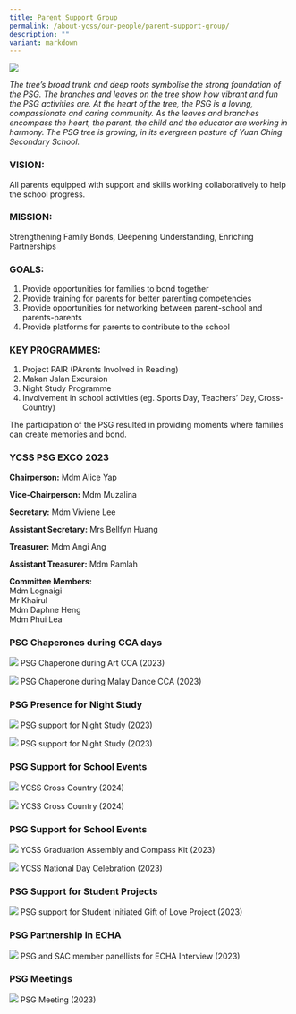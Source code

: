 ```yaml
---
title: Parent Support Group
permalink: /about-ycss/our-people/parent-support-group/
description: ""
variant: markdown
---
```

![](/images/YCSS_PGS_Banner5.jpg)

_The tree’s broad trunk and deep roots symbolise the strong foundation of the PSG. The branches and leaves on the tree show how vibrant and fun the PSG activities are. At the heart of the tree, the PSG is a loving, compassionate and caring community. As the leaves and branches encompass the heart, the parent, the child and the educator are working in harmony. The PSG tree is growing, in its evergreen pasture of Yuan Ching Secondary School._

### VISION:

All parents equipped with support and skills working collaboratively to help the school progress.

### MISSION:

Strengthening Family Bonds, Deepening Understanding, Enriching Partnerships

### GOALS:

1.  Provide opportunities for families to bond together
2.  Provide training for parents for better parenting competencies
3.  Provide opportunities for networking between parent-school and parents-parents
4.  Provide platforms for parents to contribute to the school

### KEY PROGRAMMES:

1.  Project PAIR (PArents Involved in Reading)
2.  Makan Jalan Excursion
3.  Night Study Programme
4.  Involvement in school activities (eg. Sports Day, Teachers’ Day, Cross-Country)

The participation of the PSG resulted in providing moments where families can create memories and bond.

### YCSS PSG EXCO 2023

**Chairperson:** Mdm Alice Yap

**Vice-Chairperson:** Mdm Muzalina

**Secretary:** Mdm Viviene Lee

**Assistant Secretary:** Mrs Bellfyn Huang

**Treasurer:** Mdm Angi Ang	

**Assistant Treasurer:** Mdm Ramlah

**Committee Members:** <br>
Mdm Lognaigi<br>
Mr Khairul <br>
Mdm Daphne Heng<br>
Mdm Phui Lea<br>

### PSG Chaperones during CCA days

![](/images/01__PSG_Chaperone_During_Art_CCA__2023_.jpg)
PSG Chaperone during Art CCA (2023)

![](/images/02__PSG_Chaperone_during_Malay_Dance_CCA__2023_.jpg)
PSG Chaperone during Malay Dance CCA (2023)

### PSG Presence for Night Study

![](/images/03__PSG_support_for_Night_Study__2023_.jpg)
PSG support for Night Study (2023)

![](/images/04__PSG_support_for_Night_Study__2023_.jpg)
PSG support for Night Study (2023)

### PSG Support for School Events

![](/images/05__YCSS_Cross_Country__2024_.jpg)
YCSS Cross Country (2024)

![](/images/06__YCSS_Cross_Country__2024_.jpg)
YCSS Cross Country (2024)


### PSG Support for School Events

![](/images/07__YCSS_Graduation_Assembly_and_Compass_Kit__2023_.jpg)
YCSS Graduation Assembly and Compass Kit (2023)

![](/images/08__YCSS_National_Day_Celebration__2023_.jpg)
YCSS National Day Celebration (2023)


### PSG Support for Student Projects

![](/images/09__PSG_support_for_Student_Initiated_Gift_of_Love_Project__2023_.jpg)
PSG support for Student Initiated Gift of Love Project (2023)

### PSG Partnership in ECHA

![](/images/10__PSG_and_SAC_member_panellists_for_ECHA_Interview__2023_.jpg)
PSG and SAC member panellists for ECHA Interview (2023)


### PSG Meetings

![](/images/11__PSG_Meeting__2023_.jpg)
PSG Meeting (2023)
